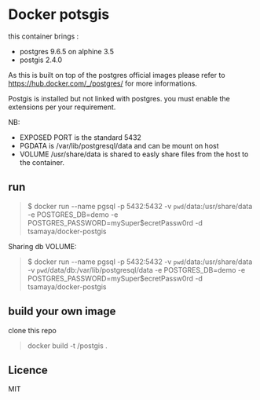 # Docker potsgis

this container brings :
- postgres 9.6.5 on alphine 3.5
- postgis 2.4.0

As this is built on top of the postgres official images please refer to https://hub.docker.com/_/postgres/ for more informations.


Postgis is installed but not linked with postgres. you must enable the extensions per your requirement.

NB:
- EXPOSED PORT is the standard 5432
- PGDATA is /var/lib/postgresql/data and can be mount on host
- VOLUME /usr/share/data is shared to easly share files from the host to the container.

## run
  > $ docker run --name pgsql -p 5432:5432 -v `pwd`/data:/usr/share/data -e POSTGRES_DB=demo -e POSTGRES_PASSWORD=mySuper$ecretPassw0rd -d tsamaya/docker-postgis

Sharing db VOLUME:
  > $ docker run --name pgsql -p 5432:5432 -v `pwd`/data:/usr/share/data -v `pwd`/data/db:/var/lib/postgresql/data -e POSTGRES_DB=demo -e POSTGRES_PASSWORD=mySuper$ecretPassw0rd -d tsamaya/docker-postgis


## build your own image
  clone this repo
  > docker build -t <repo>/postgis .

## Licence

MIT
